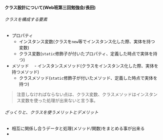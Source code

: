 #### クラス設計について(Web班第三回勉強会/長田)

###### クラスを構成する要素
- プロパティ
  - インスタンス変数(クラスを`new`等でインスタンス化した際、実体を持つ変数)
  - クラス変数(`static`修飾子が付いたプロパティ、定義した時点で実体を持つ)
- メソッド
　- インスタンスメソッド(クラスをインスタンス化した際、実体を持つメソッド)
  - クラスメソッド(`static`修飾子が付いたメソッド、定義した時点で実体を持つ)

> 注意しなければならない点は、クラス変数、クラスメソッドはインスタンス変数を使った処理が出来ないと言う事。

###### ざっくりと、クラスを使うメリットとデメリット

- 相互に関係し合うデータと処理(メソッド/関数)をまとめる事が出来る
- 
